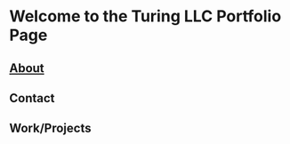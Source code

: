# Welcome to the Turing LLC Portfolio Page

## <a href="https://turingllcconsulting.github.io/About">About</a>

## Contact
 
## Work/Projects
